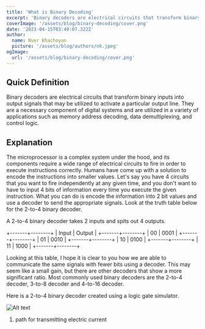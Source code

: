 ```yaml
---
title: 'What is Binary Decoding'
excerpt: 'Binary decoders are electrical circuits that transform binary inputs into output signals that may be utilized to activate a particular output line. They are a necessary component of digital systems and are utilized in a variety of applications such as memory address decoding, data demultiplexing, and control logic.'
coverImage: '/assets/blog/binary-decoding/cover.png'
date: '2023-04-15T03:40:07.322Z'
author:
  name: Nver Khachoyan
  picture: '/assets/blog/authors/nk.jpeg'
ogImage:
  url: '/assets/blog/binary-decoding/cover.png'
---
```


## Quick Definition

Binary decoders are electrical circuits that transform binary inputs into output signals that may be utilized to activate a particular output line. They are a necessary component of digital systems and are utilized in a variety of applications such as memory address decoding, data demultiplexing, and control logic.

## Explanation

The microprocessor is a complex system under the hood, and its components require a wide range of electrical circuits to fire in order to execute instructions correctly. Humans have come up with a solution to encode the instructions into smaller values. Let's say you have 4 circuits that you want to fire independently at any given time, and you don't want to have to input 4 bits of information every time you execute the given instruction. What you can do is encode the information into 2 bit values and use a decoder to send the appropriate signals. Look at the truth table below for the 2-to-4 binary decoder. 

A 2-to-4 binary decoder takes 2 inputs and spits out 4 outputs.

+-------+--------+
| Input | Output |
+-------+--------+
| 00    | 0001   |
+-------+--------+
| 01    | 0010   |
+-------+--------+
| 10    | 0100   |
+-------+--------+
| 11    | 1000   |
+-------+--------+


Looking at this table, I hope it is clear to you how we are able to communicate the same signals with fewer bits using a decoder. This may seem like a small gain, but there are other decoders that show a more significant ratio. Most commonly used binary decoders are the 2-to-4 decoder, 3-to-8 decoder and 4-to-16 decoder.

Here is a 2-to-4 binary decoder created using a logic gate simulator.

![Alt text](/assets/blog/binary-decoding/24bd-00.png?raw=true "Title")

1. path for transmitting electric current





